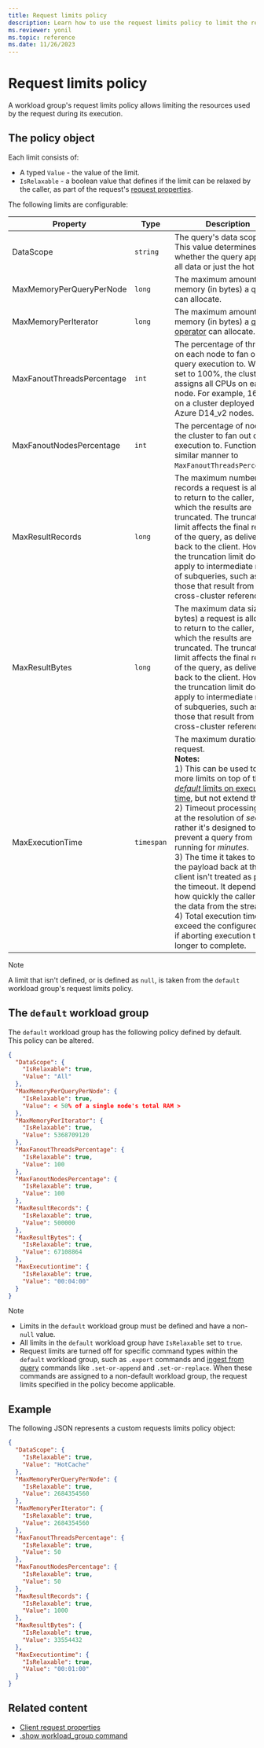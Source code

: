 ```yaml
---
title: Request limits policy
description: Learn how to use the request limits policy to limit the resources used by the request during its execution.
ms.reviewer: yonil
ms.topic: reference
ms.date: 11/26/2023
---
```

# Request limits policy

A workload group's request limits policy allows limiting the resources used by the request during its execution.

## The policy object

Each limit consists of:

* A typed `Value` - the value of the limit.
* `IsRelaxable` - a boolean value that defines if the limit can be relaxed by the caller, as part of the request's [request properties](../api/rest/request-properties.md).

The following limits are configurable:

| Property | Type | Description | Supported values | Matching client request property |
|--|--|--|--|--|
| DataScope | `string` | The query's data scope. This value determines whether the query applies to all data or just the hot cache. | `All`, `HotCache`, or `null` | `query_datascope` |
| MaxMemoryPerQueryPerNode | `long` | The maximum amount of memory (in bytes) a query can allocate. | [`1`, *50% of a single node's total RAM*] | `max_memory_consumption_per_query_per_node` |
| MaxMemoryPerIterator | `long` | The maximum amount of memory (in bytes) a [query operator](../concepts/querylimits.md#limit-on-memory-consumed-by-query-operators-e_runaway_query) can allocate. | [`1`, *50% of a single node's total RAM*] | `maxmemoryconsumptionperiterator` |
| MaxFanoutThreadsPercentage | `int` | The percentage of threads on each node to fan out query execution to. When set to 100%, the cluster assigns all CPUs on each node. For example, 16 CPUs on a cluster deployed on Azure D14_v2 nodes. | [`1`, `100`] | `query_fanout_threads_percent` |
| MaxFanoutNodesPercentage | `int` | The percentage of nodes on the cluster to fan out query execution to. Functions in a similar manner to `MaxFanoutThreadsPercentage`. | [`1`, `100`] | `query_fanout_nodes_percent` |
| MaxResultRecords | `long` | The maximum number of records a request is allowed to return to the caller, above which the results are truncated. The truncation limit affects the final result of the query, as delivered back to the client. However, the truncation limit doesn't apply to intermediate results of subqueries, such as those that result from having cross-cluster references. | [`1`, `9223372036854775807`] | `truncationmaxrecords` |
| MaxResultBytes | `long` | The maximum data size (in bytes) a request is allowed to return to the caller, above which the results are truncated. The truncation limit affects the final result of the query, as delivered back to the client. However, the truncation limit doesn't apply to intermediate results of subqueries, such as those that result from having cross-cluster references.| [`1`, `9223372036854775807`] | `truncationmaxsize` |
| MaxExecutionTime | `timespan` | The maximum duration of a request.<br/>**Notes:**<br/>1) This can be used to place more limits on top of the [*default* limits on execution time](../concepts/querylimits.md#limit-execution-timeout), but not extend them.<br/>2) Timeout processing isn't at the resolution of *seconds*, rather it's designed to prevent a query from running for *minutes*.<br/>3) The time it takes to read the payload back at the client isn't treated as part of the timeout. It depends on how quickly the caller pulls the data from the stream.<br/>4) Total execution time may exceed the configured value if aborting execution takes longer to complete. | [`00:00:00`, `01:00:00`] | `servertimeout` |

> [!NOTE]
> A limit that isn't defined, or is defined as `null`, is taken from the `default` workload group's request limits policy.

## The `default` workload group

The `default` workload group has the following policy defined by default. This policy can be altered.

```json
{
  "DataScope": {
    "IsRelaxable": true,
    "Value": "All"
  },
  "MaxMemoryPerQueryPerNode": {
    "IsRelaxable": true,
    "Value": < 50% of a single node's total RAM >
  },
  "MaxMemoryPerIterator": {
    "IsRelaxable": true,
    "Value": 5368709120
  },
  "MaxFanoutThreadsPercentage": {
    "IsRelaxable": true,
    "Value": 100
  },
  "MaxFanoutNodesPercentage": {
    "IsRelaxable": true,
    "Value": 100
  },
  "MaxResultRecords": {
    "IsRelaxable": true,
    "Value": 500000
  },
  "MaxResultBytes": {
    "IsRelaxable": true,
    "Value": 67108864
  },
  "MaxExecutiontime": {
    "IsRelaxable": true,
    "Value": "00:04:00"
  }
}
```
> [!NOTE]
> * Limits in the `default` workload group must be defined and have a non-`null` value.
> * All limits in the `default` workload group have `IsRelaxable` set to `true`.
> * Request limits are turned off for specific command types within the `default` workload group, such as `.export` commands and [ingest from query](data-ingestion/ingest-from-query.md) commands like `.set-or-append` and `.set-or-replace`. When these commands are assigned to a non-default workload group, the request limits specified in the policy become applicable.


## Example

The following JSON represents a custom requests limits policy object:

```json
{
  "DataScope": {
    "IsRelaxable": true,
    "Value": "HotCache"
  },
  "MaxMemoryPerQueryPerNode": {
    "IsRelaxable": true,
    "Value": 2684354560
  },
  "MaxMemoryPerIterator": {
    "IsRelaxable": true,
    "Value": 2684354560
  },
  "MaxFanoutThreadsPercentage": {
    "IsRelaxable": true,
    "Value": 50
  },
  "MaxFanoutNodesPercentage": {
    "IsRelaxable": true,
    "Value": 50
  },
  "MaxResultRecords": {
    "IsRelaxable": true,
    "Value": 1000
  },
  "MaxResultBytes": {
    "IsRelaxable": true,
    "Value": 33554432
  },
  "MaxExecutiontime": {
    "IsRelaxable": true,
    "Value": "00:01:00"
  }
}
```

## Related content

* [Client request properties](../api/rest/request-properties.md)
* [.show workload_group command](show-workload-group-command.md)
